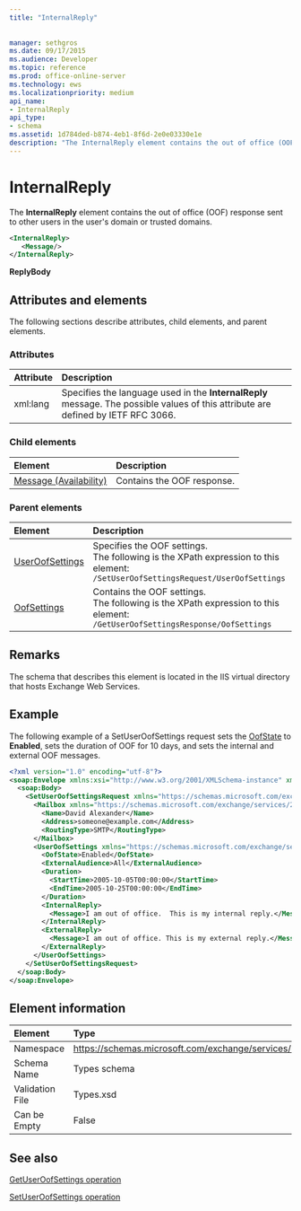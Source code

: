 ```yaml
---
title: "InternalReply"
 
 
manager: sethgros
ms.date: 09/17/2015
ms.audience: Developer
ms.topic: reference
ms.prod: office-online-server
ms.technology: ews
ms.localizationpriority: medium
api_name:
- InternalReply
api_type:
- schema
ms.assetid: 1d784ded-b874-4eb1-8f6d-2e0e03330e1e
description: "The InternalReply element contains the out of office (OOF) response sent to other users in the user's domain or trusted domains."
---
```


# InternalReply

The **InternalReply** element contains the out of office (OOF) response sent to other users in the user's domain or trusted domains. 
  
```XML
<InternalReply>
   <Message/> 
</InternalReply>
```

 **ReplyBody**
## Attributes and elements

The following sections describe attributes, child elements, and parent elements.
  
### Attributes

|**Attribute**|**Description**|
|:-----|:-----|
|xml:lang  <br/> |Specifies the language used in the **InternalReply** message. The possible values of this attribute are defined by IETF RFC 3066.  <br/> |
   
### Child elements

|**Element**|**Description**|
|:-----|:-----|
|[Message (Availability)](message-availability.md) <br/> |Contains the OOF response.  <br/> |
   
### Parent elements

|**Element**|**Description**|
|:-----|:-----|
|[UserOofSettings](useroofsettings.md) <br/> |Specifies the OOF settings.  <br/> The following is the XPath expression to this element:  <br/>  `/SetUserOofSettingsRequest/UserOofSettings` <br/> |
|[OofSettings](oofsettings.md) <br/> |Contains the OOF settings.  <br/> The following is the XPath expression to this element:  <br/>  `/GetUserOofSettingsResponse/OofSettings` <br/> |
   
## Remarks

The schema that describes this element is located in the IIS virtual directory that hosts Exchange Web Services.
  
## Example

The following example of a SetUserOofSettings request sets the [OofState](oofstate.md) to **Enabled**, sets the duration of OOF for 10 days, and sets the internal and external OOF messages.
  
```XML
<?xml version="1.0" encoding="utf-8"?>
<soap:Envelope xmlns:xsi="http://www.w3.org/2001/XMLSchema-instance" xmlns:xsd="http://www.w3.org/2001/XMLSchema" xmlns:soap="http://schemas.xmlsoap.org/soap/envelope/">
  <soap:Body>
    <SetUserOofSettingsRequest xmlns="https://schemas.microsoft.com/exchange/services/2006/messages">
      <Mailbox xmlns="https://schemas.microsoft.com/exchange/services/2006/types">
        <Name>David Alexander</Name>
        <Address>someone@example.com</Address>
        <RoutingType>SMTP</RoutingType>
      </Mailbox>
      <UserOofSettings xmlns="https://schemas.microsoft.com/exchange/services/2006/types">
        <OofState>Enabled</OofState>
        <ExternalAudience>All</ExternalAudience>
        <Duration>
          <StartTime>2005-10-05T00:00:00</StartTime>
          <EndTime>2005-10-25T00:00:00</EndTime>
        </Duration>
        <InternalReply>
          <Message>I am out of office.  This is my internal reply.</Message>
        </InternalReply>
        <ExternalReply>
          <Message>I am out of office. This is my external reply.</Message>
        </ExternalReply>
      </UserOofSettings>
    </SetUserOofSettingsRequest>
  </soap:Body>
</soap:Envelope>
```

## Element information

|Element|Type|
|:-----|:-----|
|Namespace  <br/> |https://schemas.microsoft.com/exchange/services/2006/types  <br/> |
|Schema Name  <br/> |Types schema  <br/> |
|Validation File  <br/> |Types.xsd  <br/> |
|Can be Empty  <br/> |False  <br/> |
   
## See also



[GetUserOofSettings operation](getuseroofsettings-operation.md)
  
[SetUserOofSettings operation](setuseroofsettings-operation.md)

